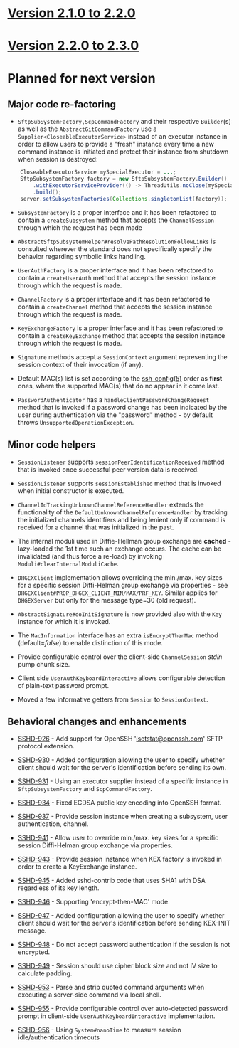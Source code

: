 # [Version 2.1.0 to 2.2.0](./docs/changes/2.2.0.md)

# [Version 2.2.0 to 2.3.0](./docs/changes/2.3.0.md)

# Planned for next version

## Major code re-factoring

* `SftpSubSystemFactory,ScpCommandFactory` and their respective `Builder`(s) as well as the
`AbstractGitCommandFactory` use a `Supplier<CloseableExecutorService>` instead of an executor instance
in order to allow users to provide a "fresh" instance every time a new command instance
is initiated and protect their instance from shutdown when session is destroyed:

```java
    CloseableExecutorService mySpecialExecutor = ...;
    SftpSubsystemFactory factory = new SftpSubsystemFactory.Builder()
        .withExecutorServiceProvider(() -> ThreadUtils.noClose(mySpecialExecutor))
        .build();
    server.setSubsystemFactories(Collections.singletonList(factory));
```

* `SubsystemFactory` is a proper interface and it has been refactored to contain a
`createSubsystem` method that accepts the `ChannelSession` through which the request
has been made

* `AbstractSftpSubsystemHelper#resolvePathResolutionFollowLinks` is consulted wherever
the standard does not specifically specify the behavior regarding symbolic links handling.

* `UserAuthFactory` is a proper interface and it has been refactored to contain a
`createUserAuth` method that accepts the session instance through which the request is made.

* `ChannelFactory` is a proper interface and it has been refactored to contain a
`createChannel` method that accepts the session instance through which the request is made.

* `KeyExchangeFactory` is a proper interface and it has been refactored to contain a
`createKeyExchange` method that accepts the session instance through which the request is made.

* `Signature` methods accept a `SessionContext` argument representing the session context
of their invocation (if any).

* Default MAC(s) list is set according to the [ssh_config(5)](https://www.freebsd.org/cgi/man.cgi?query=ssh_config&sektion=5)
order as **first** ones, where the supported MAC(s) that do no appear in it come last.

* `PasswordAuthenticator` has a `handleClientPasswordChangeRequest` method that is invoked if
a password change has been indicated by the user during authentication via the "password"
method - by default throws `UnsupportedOperationException`.

## Minor code helpers

* `SessionListener` supports `sessionPeerIdentificationReceived` method that is invoked once successful
peer version data is received.

* `SessionListener` supports `sessionEstablished` method that is invoked when initial constructor is executed.

* `ChannelIdTrackingUnknownChannelReferenceHandler` extends the functionality of the `DefaultUnknownChannelReferenceHandler`
by tracking the initialized channels identifiers and being lenient only if command is received for a channel that was
initialized in the past.

* The internal moduli used in Diffie-Hellman group exchange are **cached** - lazy-loaded the 1st time such an exchange
occurs. The cache can be invalidated (and thus force a re-load) by invoking `Moduli#clearInternalModuliCache`.

* `DHGEXClient` implementation allows overriding the min./max. key sizes for a specific session Diffi-Helman group
exchange via properties - see `DHGEXClient#PROP_DHGEX_CLIENT_MIN/MAX/PRF_KEY`. Similar applies for `DHGEXServer` but only for
the message type=30 (old request).

* `AbstractSignature#doInitSignature` is now provided also with the `Key` instance for which it is invoked.

* The `MacInformation` interface has an extra `isEncryptThenMac` method (default=_false_) to enable distinction of this mode.

* Provide configurable control over the client-side `ChannelSession` _stdin_ pump chunk size.

* Client side `UserAuthKeyboardInteractive` allows configurable detection of plain-text password prompt.

* Moved a few informative getters from `Session` to `SessionContext`.

## Behavioral changes and enhancements

* [SSHD-926](https://issues.apache.org/jira/browse/SSHD-930) - Add support for OpenSSH 'lsetstat@openssh.com' SFTP protocol extension.

* [SSHD-930](https://issues.apache.org/jira/browse/SSHD-930) - Added configuration allowing the user to specify whether client should wait
for the server's identification before sending its own.

* [SSHD-931](https://issues.apache.org/jira/browse/SSHD-931) - Using an executor supplier instead of a specific instance in `SftpSubsystemFactory`
and `ScpCommandFactory`.

* [SSHD-934](https://issues.apache.org/jira/browse/SSHD-934) - Fixed ECDSA public key encoding into OpenSSH format.

* [SSHD-937](https://issues.apache.org/jira/browse/SSHD-937) - Provide session instance when creating a subsystem, user authentication, channel.

* [SSHD-941](https://issues.apache.org/jira/browse/SSHD-941) - Allow user to override min./max. key sizes for a specific session Diffi-Helman group
exchange via properties.

* [SSHD-943](https://issues.apache.org/jira/browse/SSHD-943) - Provide session instance when KEX factory is invoked in order to create a KeyExchange instance.

* [SSHD-945](https://issues.apache.org/jira/browse/SSHD-945) - Added sshd-contrib code that uses SHA1 with DSA regardless of its key length.

* [SSHD-946](https://issues.apache.org/jira/browse/SSHD-946) - Supporting 'encrypt-then-MAC' mode.

* [SSHD-947](https://issues.apache.org/jira/browse/SSHD-947) - Added configuration allowing the user to specify whether client should wait
for the server's identification before sending KEX-INIT message.

* [SSHD-948](https://issues.apache.org/jira/browse/SSHD-948) - Do not accept password authentication if the session is not encrypted.

* [SSHD-949](https://issues.apache.org/jira/browse/SSHD-949) - Session should use cipher block size and not IV size to calculate padding.

* [SSHD-953](https://issues.apache.org/jira/browse/SSHD-953) - Parse and strip quoted command arguments when executing a server-side command via local shell.

* [SSHD-955](https://issues.apache.org/jira/browse/SSHD-955) - Provide configurable control over auto-detected password prompt in client-side `UserAuthKeyboardInteractive` implementation.

* [SSHD-956](https://issues.apache.org/jira/browse/SSHD-956) - Using `System#nanoTime` to measure session idle/authentication timeouts
